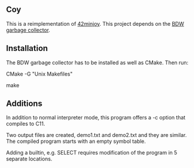 Coy
---

This is a reimplementation of [42minjoy](https://github.com/Wodan58/42minjoy).
This project depends on the [BDW garbage collector](https://github.com/ivmai/bdwgc).

Installation
------------

The BDW garbage collector has to be installed as well as CMake. Then run:

CMake -G "Unix Makefiles"

make

Additions
---------

In addition to normal interpreter mode, this program offers a -c option that
compiles to C11.

Two output files are created, demo1.txt and demo2.txt and they are similar.
The compiled program starts with an empty symbol table.

Adding a builtin, e.g. SELECT requires modification of the program in 5
separate locations.

